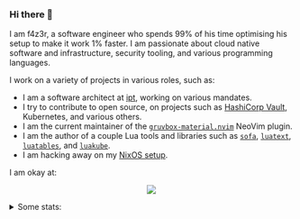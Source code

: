 ### Hi there 👋

I am f4z3r, a software engineer who spends 99% of his time optimising his setup to make it work 1%
faster. I am passionate about cloud native software and infrastructure, security tooling, and
various programming languages.

I work on a variety of projects in various roles, such as:
- I am a software architect at [ipt](https://ipt.ch/en/), working on various mandates.
- I try to contribute to open source, on projects such as [HashiCorp
  Vault](https://github.com/hashicorp/vault), Kubernetes, and various others.
- I am the current maintainer of the
  [`gruvbox-material.nvim`](https://github.com/f4z3r/gruvbox-material.nvim) NeoVim plugin.
- I am the author of a couple Lua tools and libraries such as
  [`sofa`](https://github.com/f4z3r/sofa),
  [`luatext`](https://github.com/f4z3r/luatext),
  [`luatables`](https://github.com/f4z3r/luatables),
  and [`luakube`](https://github.com/f4z3r/luakube).
- I am hacking away on my [NixOS setup](https://github.com/f4z3r/nix).

I am okay at:

<p align="center">
  <a href="https://skillicons.dev">
    <img src="https://skillicons.dev/icons?i=neovim,kubernetes,docker,git,lua,go,nix,rust,py" />
  </a>
</p>

<details>
  <summary>Some stats:</summary>

  <a href="https://github.com/f4z3r">
    <img align="center" src="https://github-readme-stats.vercel.app/api?username=f4z3r&show_icons=True&theme=dark&include_all_commits=True&count_private=True" />
  </a>
  <a href="https://github.com/f4z3r">
    <img align="center" src="https://github-readme-stats.vercel.app/api/top-langs/?username=f4z3r&theme=dark&langs_count=8&layout=compact" />
  </a>
</details>


